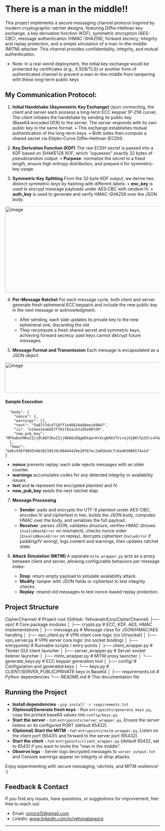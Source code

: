 # There is a man in the middle!!

This project implements a secure messaging channel protocol inspired by modern cryptographic ratchet designs, featuring Diffie–Hellman key exchange, a key derivation function (KDF), symmetric encryption (AES-CBC), message authentication (HMAC-SHA256), forward secrecy, integrity and replay protection, and a simple simulation of a man-in-the-middle (MITM) attacker. This channel provides confidentiality, integrity, and mutual authentication.
- Note: In a real-world deployment, the initial key exchange would be protected by certificates (e.g., X.509/TLS) or another form of authenticated channel to prevent a man-in-the-middle from tampering with these long-term public keys

## My Communication Protocol:

1. **Initial Handshake (Asymmetric Key Exchange)**
   Upon connecting, the client and server each possess a long-term ECC keypair (P-256 curve). The client initiates the handshake by sending its public key (Base64‑encoded DER) to the server. The server responds with its own public key in the same format.
   • This exchange establishes mutual authentication of the long-term keys.
   • Both sides then compute a shared secret via Elliptic‑Curve Diffie–Hellman (ECDH).

2. **Key Derivation Function (KDF)**
   The raw ECDH secret is passed into a KDF based on SHAKE128 XOF, which "squeezes" exactly 32 bytes of pseudorandom output.
   • **Purpose**: normalize the secret to a fixed length, ensure high entropy distribution, and prepare it for symmetric-key usage.

3. **Symmetric Key Splitting**
   From the 32‑byte KDF output, we derive two distinct symmetric keys by hashing with different labels:
   • **enc\_key** is used to encrypt message payloads under AES‑CBC with random IV.
   • **auth\_key** is used to generate and verify HMAC-SHA256 over the JSON body.

  <img width="869" height="280" alt="image" src="https://github.com/user-attachments/assets/d60f88b1-2f0e-4fa8-aa18-cef669e865b7" />

4. **Per-Message Ratchet**
   For each message cycle, both client and server generate fresh ephemeral ECC keypairs and include the new public key in the next message or acknowledgment.
   - After sending, each side updates its private key to the new ephemeral one, discarding the old.
   - They recompute a fresh shared secret and symmetric keys, achieving forward secrecy: past keys cannot decrypt future messages.

5. **Message Format and Transmission**
   Each message is encapsulated as a JSON object.
<img width="869" height="100" alt="image" src="https://github.com/user-attachments/assets/9df6821c-2f1c-4770-abb5-3571c034b125" />


 #### Sample Execution
   
```json{
  "body": {
    "nonce": 1,
    "warnings": [],
    "text": "5a8717dc4718ff1e40b244d8eec69047",
    "iv": "e14ee2ea6d57f701f82acb3c85e98fd9",
    "new_pub_key": "MFkwEwYHKoZIzj0CAQYIKoZIzj0DAQcDQgAEkqarK+XcgKKbSTVi+ajdjB8lFp3SlsvFGwTl8qFc7w1NuYLyuKDUnr9QncQl0Q2kZYfBa4nVQckfcFCOQ/3uog=="
  },
  "hmac": "b4bc93bf989554b30239529c08464420e20fb7ec2a05be9c7c6adb5086574a1d"
}
```

   - **nonce** prevents replay: each side rejects messages with an older counter. 
   - **warnings** accumulates codes for any detected integrity or availability issues.
   - **text** and **iv** represent the encrypted plaintext and IV.
   - **new\_pub\_key** seeds the next ratchet step.

7. **Message Processing**

   * **Sender**: pads and encrypts the UTF-8 plaintext under AES-CBC, encodes IV and ciphertext in hex, builds the JSON body, computes HMAC over the body, and serializes the full payload.
   * **Receiver**: parses JSON, validates structure, verifies HMAC (throws `InvalidHashError` on mismatch), checks nonce order (`InvalidNonceError` on replay), decrypts ciphertext (`ValueError` if padding/IV wrong), logs content and warnings, then updates ratchet state.

8. **Attack Simulation (MITM)**
   A separate `mitm_wrapper.py` acts as a proxy between client and server, allowing configurable behaviors per message index:

   * **Drop**: return empty payload to simulate availability attack.
   * **Modify**: tamper with JSON fields or ciphertext to test integrity checks.
   * **Replay**: resend old messages to test nonce-based replay protection.

## Project Structure
CipherChannel/              # Project root (GitHub: YehoanatnEzra/CipherChannel)
├── vpn/                    # Core package modules
│   ├── crypto.py     # ECC, KDF, AES, HMAC implementations
│   ├── message.py          # Message class for JSON/HMAC/AES handling
│   ├── vpn_client.py           # VPN client core logic (no UI/socket)
│   ├── vpn_server.py           # VPN server core logic (no socket binding)
│
├── entrypoints/            # Runnable scripts / entry-points
│   ├── client_wrapper.py   # Tkinter GUI client launcher
│   ├── server_wrapper.py   # Server socket listener launcher
│   ├── mitm_wrapper.py     # MITM proxy launcher
│   └── generate_keys.py    # ECC keypair generation tool
│
├── config/                 # Configuration and generated keys
│   └── keys.py             # CLIENT/SERVER_PUBLIC/PRIVATE keys in Base64
│
├── requirements.txt        # Python dependencies
└── README.md               # This documentation file

## Running the Project

- **Install dependencies** - `pip install -r requirements.txt`
- **(Optional)Generate fresh keys** - Run `entrypoints/generate_keys.py`, copy the printed base64 values into `config/keys.py`.
- **Start the server** - run `entrypoints/server_wrapper.py`, Ensure the server listens on its configured PORT (default 65432).
- **(Optional) Start the MITM** - run `entrypoints/mitm_wrapper.py`, Listen on the client port (65431) and forward to the server port (65432).
- **Start the client** - run `entrypoints/client_wrapper.py` (default 65432, set to 65431 if you want to invite the "man in the middle".
- **Observe logs** - Server logs decrypted messages to `server_output.txt` and Console warnings appear on integrity or drop attacks.

Enjoy experimenting with secure messaging, ratchets, and MITM resilience! :)

## Feedback & Contact
If you find any issues, have questions, or suggestions for improvement, feel free to reach out:
- Email: yonzra12@gmail.com
- Linkdin: www.linkedin.com/in/yehonatanezra
---

